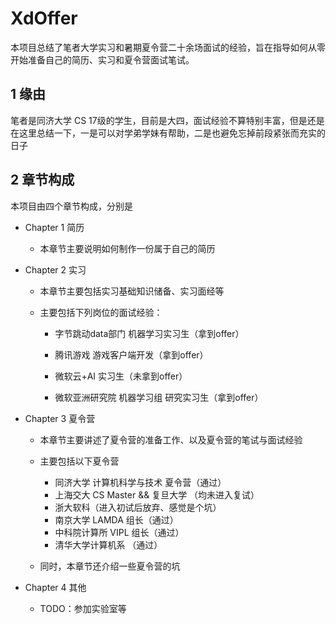 # XdOffer

本项目总结了笔者大学实习和暑期夏令营二十余场面试的经验，旨在指导如何从零开始准备自己的简历、实习和夏令营面试笔试。

## 1 缘由

笔者是同济大学 CS 17级的学生，目前是大四，面试经验不算特别丰富，但是还是在这里总结一下，一是可以对学弟学妹有帮助，二是也避免忘掉前段紧张而充实的日子

## 2 章节构成

本项目由四个章节构成，分别是

* Chapter 1 简历

  * 本章节主要说明如何制作一份属于自己的简历

    

* Chapter 2 实习

  * 本章节主要包括实习基础知识储备、实习面经等

  * 主要包括下列岗位的面试经验：

    * 字节跳动data部门 机器学习实习生（拿到offer）

    * 腾讯游戏 游戏客户端开发（拿到offer）

    * 微软云+AI 实习生（未拿到offer）

    * 微软亚洲研究院 机器学习组 研究实习生（拿到offer）

      

* Chapter 3 夏令营

  * 本章节主要讲述了夏令营的准备工作、以及夏令营的笔试与面试经验

  * 主要包括以下夏令营

    * 同济大学 计算机科学与技术 夏令营（通过）
    * 上海交大 CS Master && 复旦大学 （均未进入复试）
    * 浙大软科（进入初试后放弃、感觉是个坑）
    * 南京大学 LAMDA 组长（通过）
    * 中科院计算所 VIPL 组长（通过）
    * 清华大学计算机系 （通过）

  * 同时，本章节还介绍一些夏令营的坑

    

* Chapter 4 其他

  * TODO：参加实验室等
